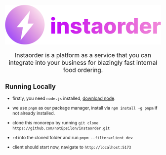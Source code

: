 <!-- # Instaorder -->

<p align="center">
<img width="600" src="apps/client/src/assets/gh-logo.svg" alt="instaorder_logo" />
</p>

<p style="font-size: 1.2rem;" align="center">
Instaorder is a platform as a service that you can integrate into your business for blazingly fast internal food ordering.
</p>

## Running Locally

- firstly, you need `node.js` installed, [download node](https://nodejs.org).

- we use `pnpm` as our package manager, install via `npm install -g pnpm` if not already installed.

- clone this monorepo by running `git clone https://github.com/notEpsilon/instaorder.git`

- `cd` into the cloned folder and run `pnpm --filter=client dev`

- client should start now, navigate to `http://localhost:5173`
